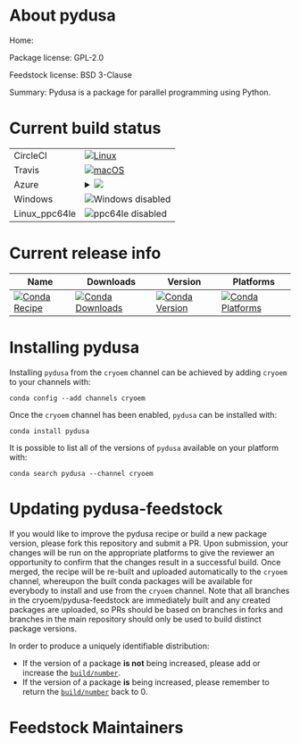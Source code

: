 About pydusa
============

Home: 

Package license: GPL-2.0

Feedstock license: BSD 3-Clause

Summary: Pydusa is a package for parallel programming using Python.



Current build status
====================


<table><tr>
    <td>CircleCI</td>
    <td>
      <a href="https://circleci.com/gh/cryoem/pydusa-feedstock">
        <img alt="Linux" src="https://img.shields.io/circleci/project/github/cryoem/pydusa-feedstock/master.svg?label=Linux">
      </a>
    </td>
  </tr><tr>
    <td>Travis</td>
    <td>
      <a href="https://travis-ci.org/cryoem/pydusa-feedstock">
        <img alt="macOS" src="https://img.shields.io/travis/cryoem/pydusa-feedstock/master.svg?label=macOS">
      </a>
    </td>
  </tr>
    
  <tr>
    <td>Azure</td>
    <td>
      <details>
        <summary>
          <a href="https://dev.azure.com/cryoem/feedstock-builds/_build/latest?definitionId=blank&branchName=master">
            <img src="https://dev.azure.com/cryoem/feedstock-builds/_apis/build/status/pydusa-feedstock?branchName=master">
          </a>
        </summary>
        <table>
          <thead><tr><th>Variant</th><th>Status</th></tr></thead>
          <tbody><tr>
              <td>linux_openmpi2.0.2</td>
              <td>
                <a href="https://dev.azure.com/cryoem/feedstock-builds/_build/latest?definitionId=blank&branchName=master">
                  <img src="https://dev.azure.com/cryoem/feedstock-builds/_apis/build/status/pydusa-feedstock?branchName=master&jobName=linux&configuration=linux_openmpi2.0.2" alt="variant">
                </a>
              </td>
            </tr><tr>
              <td>linux_openmpi2.1.1</td>
              <td>
                <a href="https://dev.azure.com/cryoem/feedstock-builds/_build/latest?definitionId=blank&branchName=master">
                  <img src="https://dev.azure.com/cryoem/feedstock-builds/_apis/build/status/pydusa-feedstock?branchName=master&jobName=linux&configuration=linux_openmpi2.1.1" alt="variant">
                </a>
              </td>
            </tr><tr>
              <td>linux_openmpi2.1.2</td>
              <td>
                <a href="https://dev.azure.com/cryoem/feedstock-builds/_build/latest?definitionId=blank&branchName=master">
                  <img src="https://dev.azure.com/cryoem/feedstock-builds/_apis/build/status/pydusa-feedstock?branchName=master&jobName=linux&configuration=linux_openmpi2.1.2" alt="variant">
                </a>
              </td>
            </tr><tr>
              <td>osx_openmpi2.0.2</td>
              <td>
                <a href="https://dev.azure.com/cryoem/feedstock-builds/_build/latest?definitionId=blank&branchName=master">
                  <img src="https://dev.azure.com/cryoem/feedstock-builds/_apis/build/status/pydusa-feedstock?branchName=master&jobName=osx&configuration=osx_openmpi2.0.2" alt="variant">
                </a>
              </td>
            </tr><tr>
              <td>osx_openmpi2.1.1</td>
              <td>
                <a href="https://dev.azure.com/cryoem/feedstock-builds/_build/latest?definitionId=blank&branchName=master">
                  <img src="https://dev.azure.com/cryoem/feedstock-builds/_apis/build/status/pydusa-feedstock?branchName=master&jobName=osx&configuration=osx_openmpi2.1.1" alt="variant">
                </a>
              </td>
            </tr><tr>
              <td>osx_openmpi2.1.2</td>
              <td>
                <a href="https://dev.azure.com/cryoem/feedstock-builds/_build/latest?definitionId=blank&branchName=master">
                  <img src="https://dev.azure.com/cryoem/feedstock-builds/_apis/build/status/pydusa-feedstock?branchName=master&jobName=osx&configuration=osx_openmpi2.1.2" alt="variant">
                </a>
              </td>
            </tr>
          </tbody>
        </table>
      </details>
    </td>
  </tr>
  <tr>
    <td>Windows</td>
    <td>
      <img src="https://img.shields.io/badge/Windows-disabled-lightgrey.svg" alt="Windows disabled">
    </td>
  </tr>
  <tr>
    <td>Linux_ppc64le</td>
    <td>
      <img src="https://img.shields.io/badge/ppc64le-disabled-lightgrey.svg" alt="ppc64le disabled">
    </td>
  </tr>
</table>

Current release info
====================

| Name | Downloads | Version | Platforms |
| --- | --- | --- | --- |
| [![Conda Recipe](https://img.shields.io/badge/recipe-pydusa-green.svg)](https://anaconda.org/cryoem/pydusa) | [![Conda Downloads](https://img.shields.io/conda/dn/cryoem/pydusa.svg)](https://anaconda.org/cryoem/pydusa) | [![Conda Version](https://img.shields.io/conda/vn/cryoem/pydusa.svg)](https://anaconda.org/cryoem/pydusa) | [![Conda Platforms](https://img.shields.io/conda/pn/cryoem/pydusa.svg)](https://anaconda.org/cryoem/pydusa) |

Installing pydusa
=================

Installing `pydusa` from the `cryoem` channel can be achieved by adding `cryoem` to your channels with:

```
conda config --add channels cryoem
```

Once the `cryoem` channel has been enabled, `pydusa` can be installed with:

```
conda install pydusa
```

It is possible to list all of the versions of `pydusa` available on your platform with:

```
conda search pydusa --channel cryoem
```




Updating pydusa-feedstock
=========================

If you would like to improve the pydusa recipe or build a new
package version, please fork this repository and submit a PR. Upon submission,
your changes will be run on the appropriate platforms to give the reviewer an
opportunity to confirm that the changes result in a successful build. Once
merged, the recipe will be re-built and uploaded automatically to the
`cryoem` channel, whereupon the built conda packages will be available for
everybody to install and use from the `cryoem` channel.
Note that all branches in the cryoem/pydusa-feedstock are
immediately built and any created packages are uploaded, so PRs should be based
on branches in forks and branches in the main repository should only be used to
build distinct package versions.

In order to produce a uniquely identifiable distribution:
 * If the version of a package **is not** being increased, please add or increase
   the [``build/number``](https://conda.io/docs/user-guide/tasks/build-packages/define-metadata.html#build-number-and-string).
 * If the version of a package **is** being increased, please remember to return
   the [``build/number``](https://conda.io/docs/user-guide/tasks/build-packages/define-metadata.html#build-number-and-string)
   back to 0.

Feedstock Maintainers
=====================


